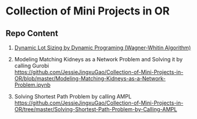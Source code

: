 # Collection of Mini Projects in OR

## Repo Content
1. [Dynamic Lot Sizing by Dynamic Programing (Wagner-Whitin Algorithm)](https://github.com/JessieJingxuGao/Supply-Chain-Inventory/blob/master/Wanger-Whitin-Programming-Homework.ipynb)</br>


2. Modeling Matching Kidneys as a Network Problem and Solving it by calling Gurobi </br>
https://github.com/JessieJingxuGao/Collection-of-Mini-Projects-in-OR/blob/master/Modeling-Matching-Kidneys-as-a-Network-Problem.ipynb

3. Solving Shortest Path Problem by calling AMPL </br>
https://github.com/JessieJingxuGao/Collection-of-Mini-Projects-in-OR/tree/master/Solving-Shortest-Path-Problem-by-Calling-AMPL
